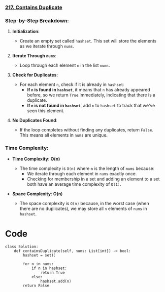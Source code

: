 ### [217. Contains Duplicate](https://leetcode.com/problems/contains-duplicate/)
### Step-by-Step Breakdown:

1.  **Initialization**:

    -   Create an empty set called `hashset`. This set will store the elements as we iterate through `nums`.
2.  **Iterate Through `nums`**:

    -   Loop through each element `n` in the list `nums`.
3.  **Check for Duplicates**:

    -   For each element `n`, check if it is already in `hashset`:
        -   **If `n` is found in `hashset`**, it means that `n` has already appeared before, so we return `True` immediately, indicating that there is a duplicate.
        -   **If `n` is not found in `hashset`**, add `n` to `hashset` to track that we've seen this element.
4.  **No Duplicates Found**:

    -   If the loop completes without finding any duplicates, return `False`. This means all elements in `nums` are unique.

### Time Complexity:

-   **Time Complexity**: **O(n)**

    -   The time complexity is `O(n)` where `n` is the length of `nums` because:
        -   We iterate through each element in `nums` exactly once.
        -   Checking for membership in a set and adding an element to a set both have an average time complexity of `O(1)`.
-   **Space Complexity**: **O(n)**

    -   The space complexity is `O(n)` because, in the worst case (when there are no duplicates), we may store all `n` elements of `nums` in `hashset`.

# Code
```python3 []
class Solution:
    def containsDuplicate(self, nums: List[int]) -> bool:
        hashset = set()

        for n in nums:
            if n in hashset:
                return True
            else:
                hashset.add(n)
        return False
```